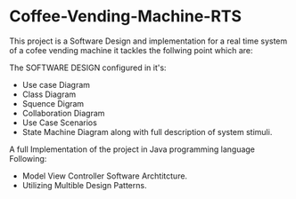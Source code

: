 # Coffee-Vending-Machine-RTS
This project is a Software Design and implementation for a real time system of a cofee vending machine
it tackles the follwing point which are:

The SOFTWARE DESIGN configured in  it's:
* Use case Diagram
* Class Diagram
* Squence Digram
* Collaboration Diagram
* Use Case Scenarios
* State Machine Diagram along with full description of system stimuli.

A full Implementation of the project in Java programming language Following:
* Model View Controller Software Archtitcture.
* Utilizing Multible Design Patterns.
